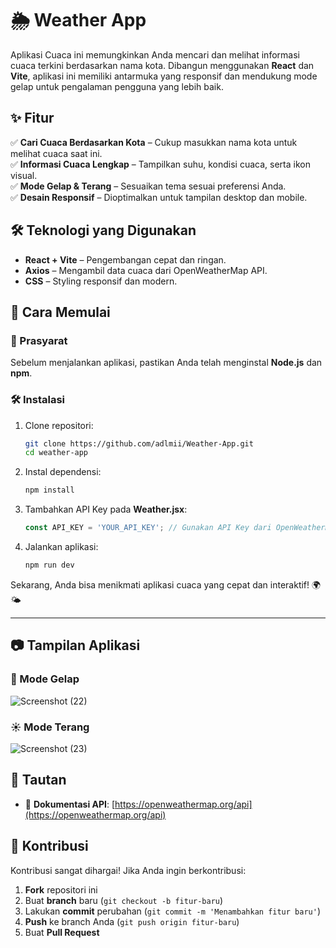 # 🌦️ Weather App

Aplikasi Cuaca ini memungkinkan Anda mencari dan melihat informasi cuaca terkini berdasarkan nama kota. Dibangun menggunakan **React** dan **Vite**, aplikasi ini memiliki antarmuka yang responsif dan mendukung mode gelap untuk pengalaman pengguna yang lebih baik.

## ✨ Fitur

✅ **Cari Cuaca Berdasarkan Kota** – Cukup masukkan nama kota untuk melihat cuaca saat ini.  
✅ **Informasi Cuaca Lengkap** – Tampilkan suhu, kondisi cuaca, serta ikon visual.  
✅ **Mode Gelap & Terang** – Sesuaikan tema sesuai preferensi Anda.  
✅ **Desain Responsif** – Dioptimalkan untuk tampilan desktop dan mobile.  

## 🛠 Teknologi yang Digunakan

- **React + Vite** – Pengembangan cepat dan ringan.  
- **Axios** – Mengambil data cuaca dari OpenWeatherMap API.  
- **CSS** – Styling responsif dan modern.  

## 🚀 Cara Memulai

### 🔧 Prasyarat

Sebelum menjalankan aplikasi, pastikan Anda telah menginstal **Node.js** dan **npm**.

### 🛠 Instalasi

1. Clone repositori:
   ```bash
   git clone https://github.com/adlmii/Weather-App.git
   cd weather-app
   ```
2. Instal dependensi:
   ```bash
   npm install
   ```
3. Tambahkan API Key pada **Weather.jsx**:
   ```javascript
   const API_KEY = 'YOUR_API_KEY'; // Gunakan API Key dari OpenWeatherMap
   ```
4. Jalankan aplikasi:
   ```bash
   npm run dev
   ```

Sekarang, Anda bisa menikmati aplikasi cuaca yang cepat dan interaktif! 🌍🌤️

---

## 📷 Tampilan Aplikasi

### 🌙 Mode Gelap

![Screenshot (22)](https://github.com/user-attachments/assets/b8af6aa8-1d82-44e9-9b61-f5a4ee4f0f31)


### ☀️ Mode Terang
![Screenshot (23)](https://github.com/user-attachments/assets/bbac39b3-7d8b-4cf5-9cc6-b82b09277434)



## 🔗 Tautan

- 📘 **Dokumentasi API**: [https://openweathermap.org/api](https://openweathermap.org/api)

## 🤝 Kontribusi

Kontribusi sangat dihargai! Jika Anda ingin berkontribusi:

1. **Fork** repositori ini
2. Buat **branch** baru (`git checkout -b fitur-baru`)
3. Lakukan **commit** perubahan (`git commit -m 'Menambahkan fitur baru'`)
4. **Push** ke branch Anda (`git push origin fitur-baru`)
5. Buat **Pull Request**


